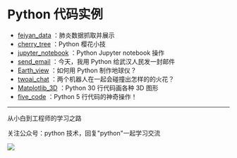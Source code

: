 # Python 代码实例

+ [feiyan_data](https://github.com/JustDoPython/python-examples/tree/master/chaoxi/feiyan_data) ：肺炎数据抓取并展示
+ [cherry_tree](https://github.com/JustDoPython/python-examples/tree/master/chaoxi/cherry_tree) ：Python 樱花小技
+ [jupyter_notebook](https://github.com/JustDoPython/python-examples/tree/master/chaoxi/jupyter_notebook) ：Python Jupyter notebook 操作
+ [send_email](https://github.com/JustDoPython/python-examples/tree/master/chaoxi/send_email) ：今天，我用 Python 给武汉人民发一封邮件 
+ [Earth_view](https://github.com/JustDoPython/python-examples/tree/master/chaoxi/Earth_view) ：如何用 Python 制作地球仪？ 
+ [twoai_chat](https://github.com/JustDoPython/python-examples/tree/master/chaoxi/twoai_chat) ：两个机器人在一起会碰撞出怎样的的火花？ 
+ [Matplotlib_3D](https://github.com/JustDoPython/python-examples/tree/master/chaoxi/Matplotlib_3D) ：Python 30 行代码画各种 3D 图形
+ [five_code](https://github.com/JustDoPython/python-examples/tree/master/chaoxi/five_code) ：Python 5 行代码的神奇操作！


---

从小白到工程师的学习之路

关注公众号：python 技术，回复"python"一起学习交流

![](http://favorites.ren/assets/images/python.jpg)

